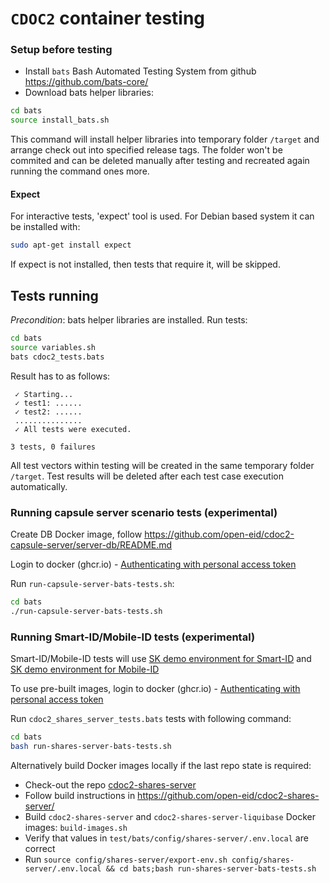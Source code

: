 # `CDOC2` container testing

### Setup before testing
* Install `bats` Bash Automated Testing System from github https://github.com/bats-core/
* Download bats helper libraries:
```bash
cd bats
source install_bats.sh
```
This command will install helper libraries into temporary folder `/target` and arrange check out 
into specified release tags. The folder won't be commited and can be deleted manually after testing 
and recreated again running the command ones more.

#### Expect

For interactive tests, 'expect' tool is used. For Debian based system it can be installed with:
```bash
sudo apt-get install expect
```
If expect is not installed, then tests that require it, will be skipped.

## Tests running

_Precondition_: bats helper libraries are installed.
Run tests: 
```bash
cd bats
source variables.sh
bats cdoc2_tests.bats
```

Result has to as follows:

```
 ✓ Starting...
 ✓ test1: ......
 ✓ test2: ......
 ...............
 ✓ All tests were executed.

3 tests, 0 failures
```

All test vectors within testing will be created in the same temporary folder `/target`. Test 
results will be deleted after each test case execution automatically.


### Running capsule server scenario tests (experimental)

Create DB Docker image, follow https://github.com/open-eid/cdoc2-capsule-server/server-db/README.md

Login to docker (ghcr.io) - [Authenticating with personal access token](https://docs.github.com/en/packages/working-with-a-github-packages-registry/working-with-the-container-registry#authenticating-with-a-personal-access-token-classic)

Run `run-capsule-server-bats-tests.sh`:
```bash
cd bats
./run-capsule-server-bats-tests.sh
```

### Running Smart-ID/Mobile-ID tests (experimental)

Smart-ID/Mobile-ID tests will use [SK demo environment for Smart-ID](https://github.com/SK-EID/smart-id-documentation/wiki/Smart-ID-demo) 
and [SK demo environment for Mobile-ID](https://github.com/SK-EID/MID/wiki/Environment-technical-parameters#demo-parameters) 

To use pre-built images, login to docker (ghcr.io) - [Authenticating with personal access token](https://docs.github.com/en/packages/working-with-a-github-packages-registry/working-with-the-container-registry#authenticating-with-a-personal-access-token-classic)

Run `cdoc2_shares_server_tests.bats` tests with following command:
```bash
cd bats
bash run-shares-server-bats-tests.sh
```

Alternatively build Docker images locally if the last repo state is required:

* Check-out the repo [cdoc2-shares-server](https://github.com/open-eid/cdoc2-shares-server/)
* Follow build instructions in https://github.com/open-eid/cdoc2-shares-server/ 
* Build `cdoc2-shares-server` and `cdoc2-shares-server-liquibase` Docker images: 
  `build-images.sh` 
* Verify that values in `test/bats/config/shares-server/.env.local` are correct
* Run `source config/shares-server/export-env.sh config/shares-server/.env.local && cd bats;bash run-shares-server-bats-tests.sh`
